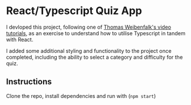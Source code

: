 # React/Typescript Quiz App

I devloped this project, following one of [Thomas Weibenfalk's video tutorials](https://www.youtube.com/watch?v=F2JCjVSZlG0), as an exercise to understand how to utilise Typescript in tandem with React.

I added some additional styling and functionality to the project once completed, including the ability to select a category and difficulty for the quiz.

## Instructions

Clone the repo, install dependencies and run with (`npm start`)
